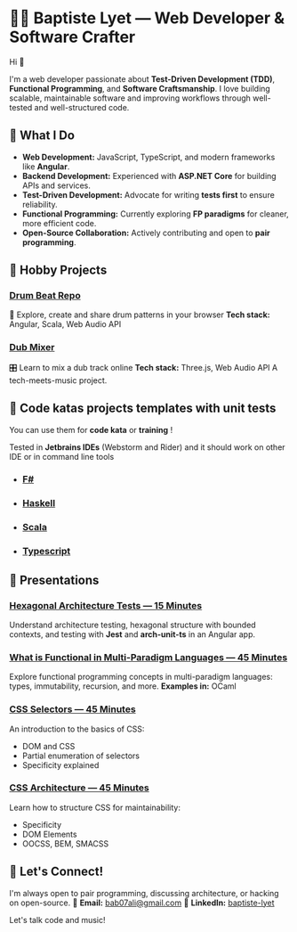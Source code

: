 # 👨‍💻 Baptiste Lyet — Web Developer & Software Crafter

Hi 👋

I'm a web developer passionate about **Test-Driven Development (TDD)**, **Functional Programming**, and **Software Craftsmanship**. I love building scalable, maintainable software and improving workflows through well-tested and well-structured code.

## 🌴 What I Do

* **Web Development:** JavaScript, TypeScript, and modern frameworks like **Angular**.
* **Backend Development:** Experienced with **ASP.NET Core** for building APIs and services.
* **Test-Driven Development:** Advocate for writing **tests first** to ensure reliability.
* **Functional Programming:** Currently exploring **FP paradigms** for cleaner, more efficient code.
* **Open-Source Collaboration:** Actively contributing and open to **pair programming**.

## 📌 Hobby Projects

### [Drum Beat Repo](https://github.com/Babali42/drum-beat-repo)

🎵 Explore, create and share drum patterns in your browser
**Tech stack:** Angular, Scala, Web Audio API

### [Dub Mixer](https://github.com/Babali42/fayacan-dub-mixer/)

🎛️ Learn to mix a dub track online
**Tech stack:** Three.js, Web Audio API
A tech-meets-music project.

## 🧮 Code katas projects templates with unit tests

You can use them for **code kata** or **training** !

Tested in **Jetbrains IDEs** (Webstorm and Rider) and it should work on other IDE or in command line tools

- ### [F#](https://github.com/Babali42/fsharp-template-with-fsunit-tests)
- ### [Haskell](https://github.com/Babali42/haskell-template-with-htest)
- ### [Scala](https://github.com/Babali42/scala-template-with-scalatest-and-mill)
- ### [Typescript](https://github.com/Babali42/ts-template-with-jest-tests)

## 🚀 Presentations

### [Hexagonal Architecture Tests — 15 Minutes](https://github.com/Babali42/hexagonal-architecture-tests-in-15-minutes)

Understand architecture testing, hexagonal structure with bounded contexts, and testing with **Jest** and **arch-unit-ts** in an Angular app.

### [What is Functional in Multi-Paradigm Languages — 45 Minutes](https://github.com/Babali42/what-is-functional-in-oo-langages-in-45-minutes)

Explore functional programming concepts in multi-paradigm languages: types, immutability, recursion, and more.
**Examples in:** OCaml

### [CSS Selectors — 45 Minutes](https://github.com/Babali42/css-selectors-in-45-minutes)

An introduction to the basics of CSS:

* DOM and CSS
* Partial enumeration of selectors
* Specificity explained

### [CSS Architecture — 45 Minutes](https://github.com/Babali42/css-architecture-in-45-minutes)

Learn how to structure CSS for maintainability:

* Specificity
* DOM Elements
* OOCSS, BEM, SMACSS

## 🤝 Let's Connect!

I'm always open to pair programming, discussing architecture, or hacking on open-source.
📧 **Email:** [bab07ali@gmail.com](mailto:bab07ali@gmail.com)
🔗 **LinkedIn:** [baptiste-lyet](https://www.linkedin.com/in/baptiste-lyet/)

Let's talk code and music!
